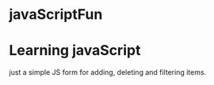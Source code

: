 # javaScriptFun
# Learning javaScript
just a simple JS form for adding, deleting and filtering items.
